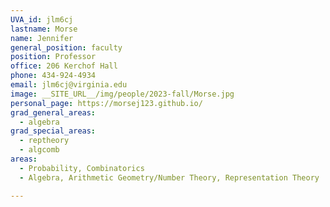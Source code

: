 ```yaml
---
UVA_id: jlm6cj
lastname: Morse
name: Jennifer
general_position: faculty
position: Professor
office: 206 Kerchof Hall
phone: 434-924-4934
email: jlm6cj@virginia.edu
image: __SITE_URL__/img/people/2023-fall/Morse.jpg
personal_page: https://morsej123.github.io/
grad_general_areas:
  - algebra
grad_special_areas:
  - reptheory
  - algcomb
areas:
  - Probability, Combinatorics
  - Algebra, Arithmetic Geometry/Number Theory, Representation Theory

---
```

